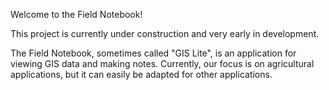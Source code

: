 Welcome to the Field Notebook!

This project is currently under construction and very early in development.

The Field Notebook, sometimes called "GIS Lite", is an application for viewing GIS data and making notes.  Currently, our focus is on agricultural applications, but it can easily be adapted for other applications.
